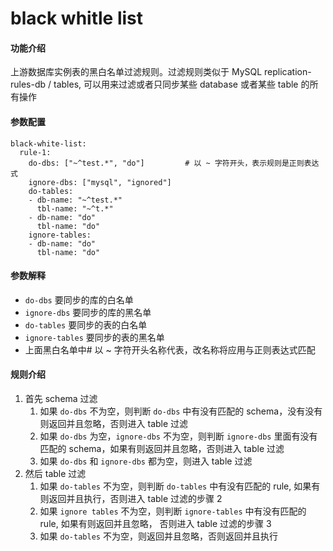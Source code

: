 black whitle list
===

#### 功能介绍

上游数据库实例表的黑白名单过滤规则。过滤规则类似于 MySQL replication-rules-db / tables, 可以用来过滤或者只同步某些 database 或者某些 table 的所有操作

#### 参数配置

```
black-white-list:
  rule-1:						
​    do-dbs: ["~^test.*", "do"]         # 以 ~ 字符开头，表示规则是正则表达式
​    ignore-dbs: ["mysql", "ignored"]
​    do-tables:
​    - db-name: "~^test.*"
​      tbl-name: "~^t.*"
​    - db-name: "do"
​      tbl-name: "do"
​    ignore-tables:
​    - db-name: "do"
​      tbl-name: "do"
```

#### 参数解释

- `do-dbs` 要同步的库的白名单
- `ignore-dbs` 要同步的库的黑名单
- `do-tables` 要同步的表的白名单
- `ignore-tables` 要同步的表的黑名单
- 上面黑白名单中# 以 ~ 字符开头名称代表，改名称将应用与正则表达式匹配
 
#### 规则介绍
1. 首先 schema 过滤
    1. 如果 `do-dbs` 不为空，则判断 `do-dbs` 中有没有匹配的 schema，没有没有则返回并且忽略，否则进入 table 过滤
    2. 如果 `do-dbs` 为空，`ignore-dbs` 不为空，则判断 `ignore-dbs` 里面有没有匹配的 schema，如果有则返回并且忽略，否则进入 table 过滤
    3. 如果 `do-dbs` 和 `ignore-dbs` 都为空，则进入 table 过滤
2. 然后 table 过滤
    1. 如果 `do-tables` 不为空，则判断 `do-tables` 中有没有匹配的 rule, 如果有则返回并且执行，否则进入 table 过滤的步骤 2
    2. 如果 `ignore tables` 不为空，则判断 `ignore-tables` 中有没有匹配的 rule, 如果有则返回并且忽略， 否则进入 table 过滤的步骤 3
    3. 如果 `do-tables` 不为空，则返回并且忽略，否则返回并且执行